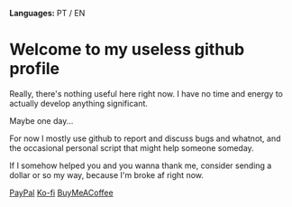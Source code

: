 <!-- https://docs.github.com/en/get-started/writing-on-github/getting-started-with-writing-and-formatting-on-github/basic-writing-and-formatting-syntax -->
**Languages:** PT / EN

# Welcome to my useless github profile

Really, there's nothing useful here right now. I have no time and energy to actually develop anything significant.

Maybe one day...

For now I mostly use github to report and discuss bugs and whatnot, and the occasional personal script that might help someone someday.

If I somehow helped you and you wanna thank me, consider sending a dollar or so my way, because I'm broke af right now.

[PayPal](https://www.paypal.com/donate/?business=NA4SGGWAQHFEJ) [Ko-fi](https://ko-fi.com/mateusauri) [BuyMeACoffee](https://www.buymeacoffee.com/mateusauri)

<!-- eggs -->
